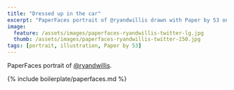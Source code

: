 ```yaml
---
title: "Dressed up in the car"
excerpt: "PaperFaces portrait of @ryandwillis drawn with Paper by 53 on an iPad."
image: 
  feature: /assets/images/paperfaces-ryandwillis-twitter-lg.jpg
  thumb: /assets/images/paperfaces-ryandwillis-twitter-150.jpg
tags: [portrait, illustration, Paper by 53]
---
```


PaperFaces portrait of [@ryandwillis](http://twitter.com/ryandwillis).

{% include boilerplate/paperfaces.md %}